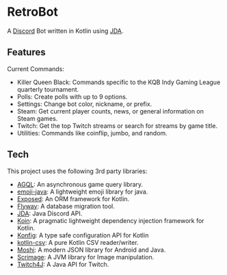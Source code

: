 # RetroBot
A [Discord](https://discordapp.com/) Bot written in Kotlin using [JDA](https://github.com/DV8FromTheWorld/JDA).

## Features
Current Commands:
* Killer Queen Black: Commands specific to the KQB Indy Gaming League quarterly tournament.
* Polls: Create polls with up to 9 options.
* Settings: Change bot color, nickname, or prefix.
* Steam: Get current player counts, news, or general information on Steam games.
* Twitch: Get the top Twitch streams or search for streams by game title.
* Utilities: Commands like coinflip, jumbo, and random.

## Tech
This project uses the following 3rd party libraries:
* [AGQL](https://github.com/ribasco/async-gamequery-lib): An asynchronous game query library.
* [emoji-java](https://github.com/vdurmont/emoji-java): A lightweight emoji library for java.
* [Exposed](https://github.com/JetBrains/Exposed): An ORM framework for Kotlin.
* [Flyway](https://github.com/flyway/flyway): A database migration tool.
* [JDA](https://github.com/DV8FromTheWorld/JDA): Java Discord API.
* [Koin](https://github.com/InsertKoinIO/koin): A pragmatic lightweight dependency injection framework for Kotlin.
* [Konfig](https://github.com/npryce/konfig): A type safe configuration API for Kotlin
* [kotlin-csv](https://github.com/doyaaaaaken/kotlin-csv): A pure Kotlin CSV reader/writer.
* [Moshi](https://github.com/square/moshi): A modern JSON library for Android and Java.
* [Scrimage](https://github.com/sksamuel/scrimage): A JVM library for Image manipulation.
* [Twitch4J](https://github.com/twitch4j/twitch4j): A Java API for Twitch.
